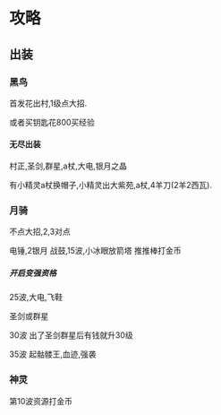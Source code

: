 # 攻略


## 出装
### 黑鸟
首发花出村,1级点大招.

或者买钥匙花800买经验



#### 无尽出装
村正,圣剑,群星,a杖,大电,银月之晶

有小精灵a杖换帽子,小精灵出大紫苑,a杖,4羊刀(2羊2西瓦).




### 月骑
不点大招,2,3对点

电锤,2银月
战鼓,15波,小冰眼放箭塔
推推棒打金币

##### 开启变强资格

25波,大电,飞鞋

圣剑或群星

30波
出了圣剑群星后有钱就升30级

35波
起骷髅王,血迹,强袭

### 神灵
第10波资源打金币